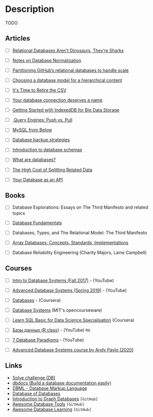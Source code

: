 # Description

TODO


## Articles

- [ ] [Relational Databases Aren’t Dinosaurs, They’re Sharks](https://www.simplethread.com/relational-databases-arent-dinosaurs-theyre-sharks/)
- [ ] [Notes on Database Normalization](https://www.davebernhard.com/blog/database-normalization-notes)
- [ ] [Partitioning GitHub’s relational databases to handle scale](https://github.blog/2021-09-27-partitioning-githubs-relational-databases-scale/)
- [ ] [Choosing a database model for a hierarchical content](https://www.aleksandra.codes/comments-db-model)
- [ ] [It's Time to Retire the CSV](https://www.bitsondisk.com/writing/2021/retire-the-csv/)
- [ ] [Your database connection deserves a name](https://andygrunwald.com/blog/your-database-connection-deserves-a-name/)
- [ ] [Getting Started with IndexedDB for Big Data Storage](https://blog.openreplay.com/getting-started-with-indexeddb-for-big-data-storage)
- [ ] [ Query Engines: Push vs. Pull](http://justinjaffray.com/query-engines-push-vs.-pull/)
- [ ] [MySQL from Below](https://blog.koehntopp.info/2021/02/25/mysql-from-below.html)
- [ ] [Database backup strategies](https://blog.kalbhor.xyz/post/database-backup-strategies/)
- [ ] [Introduction to database schemas](https://www.prisma.io/dataguide/intro/intro-to-schemas)
- [ ] [What are databases?](https://www.prisma.io/dataguide/intro/what-are-databases)
- [ ] [The High Cost of Splitting Related Data](http://kevinmahoney.co.uk/articles/the-high-cost-of-splitting-related-data/)
- [ ] [Your Database as an API](http://kevinmahoney.co.uk/articles/your-database-as-an-api/)


## Books

- [ ] Database Explorations: Essays on The Third Manifesto and related topics
- [ ] [Database Fundamentals](http://public.dhe.ibm.com/software/dw/db2/express-c/wiki/Database_fundamentals.pdf)
- [ ] Databases, Types, and The Relational Model: The Third Manifesto
- [ ] [Array Databases: Concepts, Standards, Implementations](https://rd-alliance.org/system/files/Array-Databases_final-report.pdf)
- [ ] Database Reliability Engineering (Charity Majors, Laine Campbell)


## Courses

- [ ] [Intro to Database Systems (Fall 2017)](https://www.youtube.com/playlist?list=PLSE8ODhjZXjYutVzTeAds8xUt1rcmyT7x) - (YouTube)
- [ ] [Advanced Database Systems (Spring 2019)](https://www.youtube.com/playlist?list=PLSE8ODhjZXja7K1hjZ01UTVDnGQdx5v5U) - (YouTube)
- [ ] [Databases](https://www.coursera.org/learn/data-bases-intr) - (Coursera)
- [ ] [Database Systems](http://ocw.mit.edu/courses/electrical-engineering-and-computer-science/6-830-database-systems-fall-2010/) (MIT's opencourseware)
- [ ] [Learn SQL Basic for Data Science Specialisation](https://www.coursera.org/specializations/learn-sql-basics-data-science#about) (Coursera)
- [ ] [Базы данных (R class)](https://youtube.com/playlist?list=PLf30vI0hEi1v435cBmZSHkr1QAJdOk9mb) - (YouTube) `RU`
- [ ] [7 Database Paradigms](https://youtu.be/W2Z7fbCLSTw) - (YouTube)
- [ ] [Advanced Database Systems course by Andy Pavlo (2020)](https://15721.courses.cs.cmu.edu/spring2020/schedule.html)


## Links

- [Solve challenge (DB)](https://www.hackerrank.com/domains/databases)
- [dbdocs (Build a database documentation easily)](https://dbdocs.io/)
- [DBML - Database Markup Language](https://www.dbml.org/home/)
- [Database of Databases](https://dbdb.io/)
- [Introduction to Graph Databases](https://github.com/threatgrid/asami/wiki/2.-Introduction) `[GitHub]`
- [Awesome Database Tools](https://github.com/mgramin/awesome-db-tools) `[GitHub]`
- [Awesome Database Learning](https://github.com/pingcap/awesome-database-learning) `[GitHub]`
